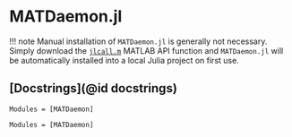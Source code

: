 # MATDaemon.jl

!!! note
    Manual installation of `MATDaemon.jl` is generally not necessary.
    Simply download the [`jlcall.m`](https://github.com/jondeuce/MATDaemon.jl/blob/v0.1.3/api/jlcall.m) MATLAB API function and `MATDaemon.jl` will be automatically installed into a local Julia project on first use.

## [Docstrings](@id docstrings)

```@index
Modules = [MATDaemon]
```

```@autodocs
Modules = [MATDaemon]
```
